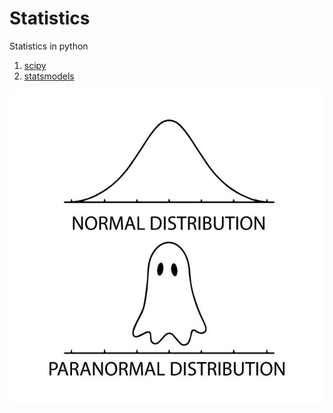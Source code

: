 # Statistics

Statistics in python

1. [scipy](https://docs.scipy.org/doc/)
2. [statsmodels](https://www.statsmodels.org/stable/index.html)

![paranormal](https://github.com/boyuan-li/BL-statistics/blob/master/paranormal.jpeg)
